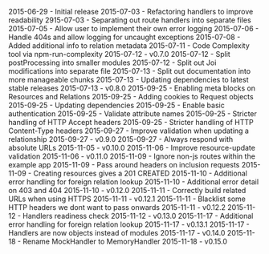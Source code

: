 2015-06-29 - Initial release
2015-07-03 - Refactoring handlers to improve readability
2915-07-03 - Separating out route handlers into separate files
2015-07-05 - Allow user to implement their own error logging
2015-07-06 - Handle 404s and allow logging for uncaught exceptions
2015-07-08 - Added additional info to relation metadata
2015-07-11 - Code Complexity tool via npm-run-complexity
2015-07-12 - v0.7.0
2015-07-12 - Split postProcessing into smaller modules
2015-07-12 - Split out Joi modifications into separate file
2015-07-13 - Split out documentation into more manageable chunks
2015-07-13 - Updating dependencies to latest stable releases
2015-07-13 - v0.8.0
2015-09-25 - Enabling meta blocks on Resources and Relations
2015-09-25 - Adding cookies to Request objects
2015-09-25 - Updating dependencies
2015-09-25 - Enable basic authentication
2015-09-25 - Validate attribute names
2015-09-25 - Stricter handling of HTTP Accept headers
2015-09-25 - Stricter handling of HTTP Content-Type headers
2015-09-27 - Improve validation when updating a relationship
2015-09-27 - v0.9.0
2015-09-27 - Always respond with absolute URLs
2015-11-05 - v0.10.0
2015-11-06 - Improve resource-update validation
2015-11-06 - v0.11.0
2015-11-09 - Ignore non-js routes within the example app
2015-11-09 - Pass around headers on inclusion requests
2015-11-09 - Creating resources gives a 201 CREATED
2015-11-10 - Additional error handling for foreign relation lookup
2015-11-10 - Additional error detail on 403 and 404
2015-11-10 - v0.12.0
2015-11-11 - Correctly build related URLs when using HTTPS
2015-11-11 - v0.12.1
2015-11-11 - Blacklist some HTTP headers we dont want to pass onwards
2015-11-11 - v0.12.2
2015-11-12 - Handlers readiness check
2015-11-12 - v0.13.0
2015-11-17 - Additional error handling for foreign relation lookup
2015-11-17 - v0.13.1
2015-11-17 - Handlers are now objects instead of modules
2015-11-17 - v0.14.0
2015-11-18 - Rename MockHandler to MemoryHandler
2015-11-18 - v0.15.0
